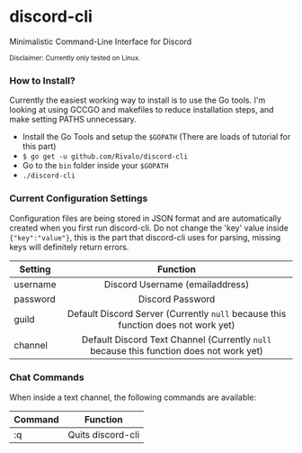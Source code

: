 # discord-cli
Minimalistic Command-Line Interface for Discord

<sub>Disclaimer: Currently only tested on Linux.</sub>
### How to Install?
Currently the easiest working way to install is to use the Go tools. I'm looking at using GCCGO and makefiles to reduce installation steps, and make setting PATHS unnecessary.
* Install the Go Tools and setup the `$GOPATH` (There are loads of tutorial for this part)
* `$ go get -u github.com/Rivalo/discord-cli`
* Go to the `bin` folder inside your `$GOPATH`
* `./discord-cli`

### Current Configuration Settings
Configuration files are being stored in JSON format and are automatically created when you first run discord-cli. Do not change the 'key' value inside `{"key":"value"}`, this is the part that discord-cli uses for parsing, missing keys will definitely return errors.

| Setting       | Function         |
| ------------- |:-------------:|
| username      | Discord Username (emailaddress) |
| password      | Discord Password |
| guild         | Default Discord Server (Currently `null` because this function does not work yet) |
| channel       | Default Discord Text Channel (Currently `null` because this function does not work yet) |

### Chat Commands
When inside a text channel, the following commands are available:

| Command       | Function         |
| ------------- |:-------------:|
| :q      | Quits discord-cli |
